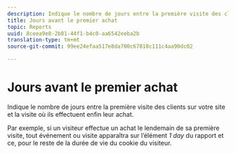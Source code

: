```yaml
---
description: Indique le nombre de jours entre la première visite des clients sur votre site et la visite où ils effectuent enfin leur achat.
title: Jours avant le premier achat
topic: Reports
uuid: 8ceea9e8-2b81-44f1-b4c0-aa6542eeba2b
translation-type: tm+mt
source-git-commit: 99ee24efaa517e8da700c67818c111c4aa90dc02

---
```



# Jours avant le premier achat

Indique le nombre de jours entre la première visite des clients sur votre site et la visite où ils effectuent enfin leur achat.

Par exemple, si un visiteur effectue un achat le lendemain de sa première visite, tout événement ou visite apparaîtra sur l’élément *1 day* du rapport et ce, pour le reste de la durée de vie du cookie du visiteur.
